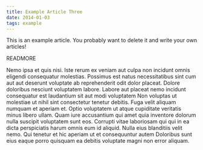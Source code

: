 ```yaml
---
title: Example Article Three
date: 2014-01-03
tags: example
---
```


This is an example article.
You probably want to delete it and write your own articles!

READMORE

Nemo ipsa et quis nisi.
Iste rerum ex veniam aut culpa non incidunt omnis eligendi consequatur molestias.
Possimus est natus necessitatibus sint cum aut aut deserunt voluptate ab reprehenderit odit dolor placeat.
Dolore doloribus nesciunt voluptatem labore.
Labore aut placeat nemo incidunt consequatur est laudantium sit aut modi voluptatem Non voluptas ut molestiae ut nihil sint consectetur tenetur debitis.
Fuga velit aliquam numquam et aperiam et.
Optio voluptatem ut atque cupiditate veritatis minus libero ullam.
Quam iure accusantium qui amet quia inventore dolorum nulla suscipit voluptatem sunt eos.
Corrupti vitae laboriosam qui qui in ea dicta perspiciatis harum omnis eum id aliquid.
Nulla eius blanditiis velit nemo.
Qui tenetur et hic aperiam ut et consequuntur autem Doloribus sunt eius eaque porro quisquam ea debitis voluptate magni non error aliquam.
